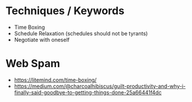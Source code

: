 # Techniques / Keywords

* Time Boxing
* Schedule Relaxation (schedules should not be tyrants)
* Negotiate with oneself

# Web Spam

* https://litemind.com/time-boxing/
* https://medium.com/@charcoalhibiscus/guilt-productivity-and-why-i-finally-said-goodbye-to-getting-things-done-25a66441f4dc
